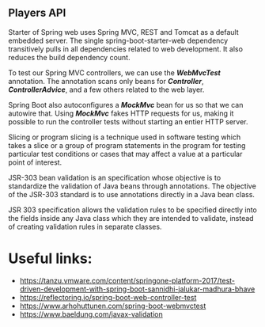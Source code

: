## Players API

Starter of Spring web uses Spring MVC, REST and Tomcat as a default embedded server. The single spring-boot-starter-web
dependency transitively pulls in all dependencies related to web development. It also reduces the build dependency
count.

To test our Spring MVC controllers, we can use the **_WebMvcTest_** annotation. The annotation scans only beans for
**_Controller_**, **_ControllerAdvice_**, and a few others related to the web layer.

Spring Boot also autoconfigures a **_MockMvc_** bean for us so that we can autowire that. Using **_MockMvc_** fakes HTTP
requests for us, making it possible to run the controller tests without starting an entier HTTP server.

Slicing or program slicing is a technique used in software testing which takes a slice or a group of program statements
in the program for testing particular test conditions or cases that may affect a value at a particular point of
interest.

JSR-303 bean validation is an specification whose objective is to standardize the validation of Java beans through
annotations. The objective of the JSR-303 standard is to use annotations directly in a Java bean class.

JSR 303 specification allows the validation rules to be specified directly into the fields inside any Java class which
they are intended to validate, instead of creating validation rules in separate classes.

# Useful links:

- https://tanzu.vmware.com/content/springone-platform-2017/test-driven-development-with-spring-boot-sannidhi-jalukar-madhura-bhave
- https://reflectoring.io/spring-boot-web-controller-test
- https://www.arhohuttunen.com/spring-boot-webmvctest
- https://www.baeldung.com/javax-validation
